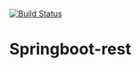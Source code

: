 [![Build Status](https://travis-ci.com/PedroFerreiraCJr/springboot-rest.svg?token=izLtemM6rqmtzwAWP9p7&branch=master)](https://travis-ci.com/PedroFerreiraCJr/springboot-rest)
# Springboot-rest
